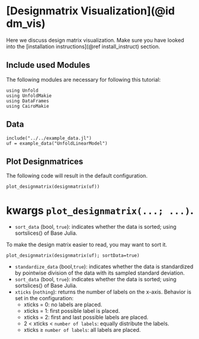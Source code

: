 # [Designmatrix Visualization](@id dm_vis)

Here we discuss design matrix visualization. 
Make sure you have looked into the [installation instructions](@ref install_instruct) section. 

## Include used Modules
The following modules are necessary for following this tutorial:
```@example main
using Unfold
using UnfoldMakie
using DataFrames
using CairoMakie
```

## Data

```@example main
include("../../example_data.jl")
uf = example_data("UnfoldLinearModel")

```


## Plot Designmatrices

The following code will result in the default configuration. 
```@example main
plot_designmatrix(designmatrix(uf))
```

# kwargs `plot_designmatrix(...; ...)`.

- `sort_data` (bool, `true`): indicates whether the data is sorted; using sortslices() of Base Julia. 

To make the design matrix easier to read, you may want to sort it.

```@example main
plot_designmatrix(designmatrix(uf); sortData=true)
```

- `standardize_data` (bool,`true`): indicates whether the data is standardized by pointwise division of the data with its sampled standard deviation.
- `sort_data` (bool, `true`): indicates whether the data is sorted; using sortslices() of Base Julia. 
- `xticks` (`nothing`): returns the number of labels on the x-axis. Behavior is set in the configuration:
    - xticks = 0: no labels are placed.
    - xticks = 1: first possible label is placed.
    - xticks = 2: first and last possible labels are placed.
    - 2 < xticks < `number of labels`: equally distribute the labels.
    - xticks ≥ `number of labels`: all labels are placed.
